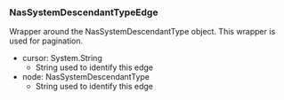 ### NasSystemDescendantTypeEdge
Wrapper around the NasSystemDescendantType object. This wrapper is used for pagination.

- cursor: System.String
  - String used to identify this edge
- node: NasSystemDescendantType
  - String used to identify this edge
